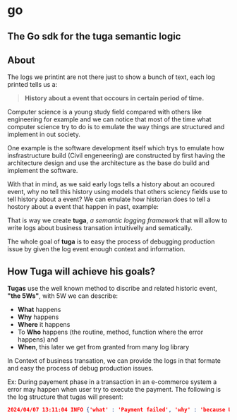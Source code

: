 
# go

## The Go sdk for the tuga semantic logic

## About
The logs we printint are not there just to show a bunch of text, each log printed tells us a:
> **History about a event that occours in certain period of time.**

Computer science is a young study field compared with others like engineering for example and we can notice that most of the time what computer science try to do is to emulate the way things are structured and implement in out society. 

One example is the software development itself which trys to emulate how insfrastructure build (Civil engeneering) are constructed by first having the architecture design and use the architecture as the base do build and implement the software. 

With that in mind, as we said early logs tells a history about an ocoured event, why no tell this history using models that others sciency fields use to tell history about a event? We can emulate how historian does to tell a hostory about a event that happen in past, example: 


That is way we create **tuga**, *a semantic logging  framework* that will allow to write logs about business transation intuitivelly and sematically.

The whole goal of **tuga** is to easy the process of debugging production issue by given the log event enough context and information.


## How Tuga will achieve his goals?
**Tugas** use the well known method to discribe and related historic event, **"the 5Ws"**, with 5W we can describe:

- **What** happens
- **Why** happens
- **Where** it happens
- To **Who** happens (the routine, method, function where the error happens) and
- **When**, this later we get from granted from many log library

In Context of business transation, we can provide the logs in that formate and easy the process of debug production issues.

Ex: During payement phase in a transaction in an e-commerce system a error may happen when user try to execute the payment. The following is the log structure that tugas will present:

```json 
2024/04/07 13:11:04 INFO {'what' : 'Payment failed', 'why' : 'because User has no enough balance in account', 'where' : 'in transaction payment  phase', 'who' : 'on e-commmerce.payment.pay method' }
```